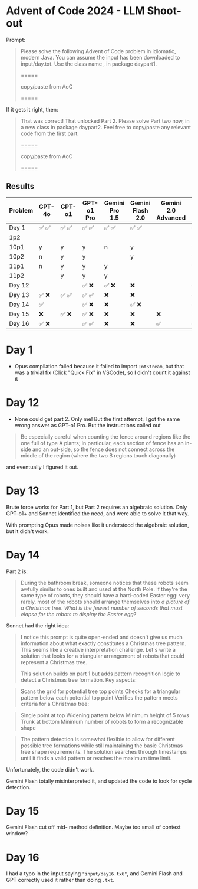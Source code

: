 # Advent of Code 2024 - LLM Shoot-out

Prompt:

> Please solve the following Advent of Code problem in idiomatic, modern Java.
> You can assume the input has been downloaded to input/day<n>.txt. Use the
> class name <Model>, in package day<n>part1.
>
> =====
>
> copy/paste from AoC
>
> =====

If it gets it right, then:

> That was correct! That unlocked Part 2. Please solve Part two now, in a new
> class <Model> in package day<n>part2. Feel free to copy/paste any relevant
> code from the first part.
>
> =====
>
> copy/paste from AoC
>
> =====

## Results

| Problem | GPT-4o                                | GPT-o1                                | GPT-o1 Pro                            | Gemini Pro 1.5                        | Gemini Flash 2.0                      | Gemini 2.0 Advanced | Sonnet                                | Opus                                  |
| ------- | ------------------------------------- | ------------------------------------- | ------------------------------------- | ------------------------------------- | ------------------------------------- | ------------------- | ------------------------------------- | ------------------------------------- |
| Day 1   | :white_check_mark: :white_check_mark: | :white_check_mark: :white_check_mark: | :white_check_mark: :white_check_mark: | :white_check_mark: :white_check_mark: | :white_check_mark: :white_check_mark: |                     | :white_check_mark: :white_check_mark: | :white_check_mark: :white_check_mark: |
| 1p2     |                                       |                                       |                                       |                                       |                                       |                     |                                       |                                       |
| 10p1    | y                                     | y                                     | y                                     | n                                     | y                                     |                     | y                                     | n                                     |
| 10p2    | n                                     | y                                     | y                                     |                                       | y                                     |                     | y                                     |                                       |
| 11p1    | n                                     | y                                     | y                                     | y                                     |                                       |                     | y                                     | y                                     |
| 11p2    |                                       | y                                     | y                                     | y                                     |                                       |                     | n                                     | n                                     |
| Day 12  |                                       |                                       | :white_check_mark: :x:                | :white_check_mark: :x:                | :x:                                   |                     | :white_check_mark: :x:                | :x:                                   |
| Day 13  | :white_check_mark: :x:                | :white_check_mark: :white_check_mark: | :white_check_mark: :white_check_mark: | :x:                                   | :x:                                   |                     | :white_check_mark: :white_check_mark: | :white_check_mark: :x:                |
| Day 14  | :white_check_mark:                    |                                       | :white_check_mark: :x:                | :x:                                   | :white_check_mark: :x:                |                     | :white_check_mark: :x:                | :x:                                   |
| Day 15  | :x:                                   | :white_check_mark: :x:                | :white_check_mark: :x:                | :x:                                   | :x:                                   | :x:                 | :x:                                   | :x:                                   |
| Day 16  | :white_check_mark: :x:                |                                       | :white_check_mark: :white_check_mark: | :x:                                   | :x:                                   | :white_check_mark:  | :white_check_mark: :x:                | :x:                                   |

# Day 1

- Opus compilation failed because it failed to import `IntStream`, but that was
  a trivial fix (Click "Quick Fix" in VSCode), so I didn't count it against it

# Day 12

- None could get part 2. Only me! But the first attempt, I got the same wrong
  answer as GPT-o1 Pro. But the instructions called out

> Be especially careful when counting the fence around regions like the one full
> of type A plants; in particular, each section of fence has an in-side and an
> out-side, so the fence does not connect across the middle of the region (where
> the two B regions touch diagonally)

and eventually I figured it out.

# Day 13

Brute force works for Part 1, but Part 2 requires an algebraic solution. Only
GPT-o1+ and Sonnet identified the need, and were able to solve it that way.

With prompting Opus made noises like it understood the algebraic solution, but
it didn't work.

# Day 14

Part 2 is:

> During the bathroom break, someone notices that these robots seem awfully
> similar to ones built and used at the North Pole. If they're the same type of
> robots, they should have a hard-coded Easter egg: very rarely, most of the
> robots should arrange themselves into _a picture of a Christmas tree_. _What
> is the fewest number of seconds that must elapse for the robots to display the
> Easter egg?_

Sonnet had the right idea:

> I notice this prompt is quite open-ended and doesn't give us much information
> about what exactly constitutes a Christmas tree pattern. This seems like a
> creative interpretation challenge. Let's write a solution that looks for a
> triangular arrangement of robots that could represent a Christmas tree.
>
> This solution builds on part 1 but adds pattern recognition logic to detect a
> Christmas tree formation. Key aspects:

> Scans the grid for potential tree top points Checks for a triangular pattern
> below each potential top point Verifies the pattern meets criteria for a
> Christmas tree:

> Single point at top Widening pattern below Minimum height of 5 rows Trunk at
> bottom Minimum number of robots to form a recognizable shape

> The pattern detection is somewhat flexible to allow for different possible
> tree formations while still maintaining the basic Christmas tree shape
> requirements. The solution searches through timestamps until it finds a valid
> pattern or reaches the maximum time limit.

Unfortunately, the code didn't work.

Gemini Flash totally misinterpreted it, and updated the code to look for cycle
detection.

# Day 15

Gemini Flash cut off mid- method definition. Maybe too small of context window?

# Day 16

I had a typo in the input saying `"input/day16.tx6"`, and Gemini Flash and GPT
correctly used it rather than doing `.txt`.
